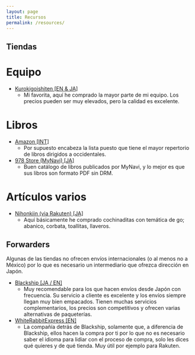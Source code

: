 ```yaml
---
layout: page
title: Recursos
permalink: /resources/
---
```


## Tiendas

# Equipo
- [Kurokigoishiten [EN & JA]](http://shop.kurokigoishi.co.jp/en/)
    - Mi favorita, aquí he comprado la mayor parte de mi equipo. Los precios pueden ser muy elevados, pero la calidad es excelente.

# Libros
- [Amazon [INT]](https://www.amazon.com)
    - Por supuesto encabeza la lista puesto que tiene el mayor repertorio de libros dirigidos a occidentales.
- [978 Store (MyNavi) [JA]](https://book.mynavi.jp/978store/)
    - Buen catálogo de libros publicados por MyNavi, y lo mejor es que sus libros son formato PDF sin DRM. 

# Artículos varios
- [Nihonkiin (via Rakuten) [JA]](https://www.rakuten.co.jp/nihonkiin/)
    - Aquí básicamente he comprado cochinaditas con temática de go; abanico, corbata, toallitas, llaveros.

## Forwarders
Algunas de las tiendas no ofrecen envíos internacionales (o al menos no a México) por lo que es necesario un intermediario que ofrezca dirección en Japón.

- [Blackship [JA / EN]](https://blackship.com/) 
    - Muy recomendable para los que hacen envíos desde Japón con frecuencia. Su servicio a cliente es excelente y los envíos siempre llegan muy bien empacados. Tienen muchas servicios complementarios, los precios son competitivos y ofrecen varias alternativas de paqueterías.
- [WhiteRabbitExpress [EN]](https://www.whiterabbitexpress.com/)
    - La compañía detrás de Blackship, solamente que, a diferencia de Blackship, ellos hacen la compra por ti por lo que no es necesario saber el idioma para lidiar con el proceso de compra, solo les dices qué quieres y de qué tienda. Muy útil por ejemplo para Rakuten.